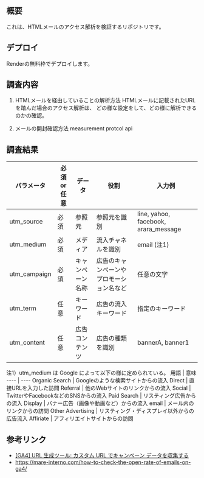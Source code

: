 ## 概要
これは、HTMLメールのアクセス解析を検証するリポジトリです。

## デプロイ
Renderの無料枠でデプロイします。

## 調査内容
1. HTMLメールを経由していることの解析方法
HTMLメールに記載されたURLを踏んだ場合のアクセス解析は、
どの様な設定をして、どの様に解析できるのかの確認。

2. メールの開封確認方法
measurement protcol api

## 調査結果

パラメータ | 必須 or 任意 | データ | 役割 | 入力例
---- | ----- | ---- | ---- | -----
utm_source | 必須 | 参照元 | 参照元を識別　| line, yahoo, facebook, arara_message
utm_medium | 必須 | メディア | 流入チャネルを識別 | email (注1)
utm_campaign | 必須 | キャンペーン名称 | 広告のキャンペーンやプロモーション名など | 任意の文字
utm_term | 任意 | キーワード | 広告の流入キーワード | 指定のキーワード
utm_content | 任意 | 広告コンテンツ | 広告の種類を識別 | bannerA, banner1

注1）utm_medium は Google によって以下の様に定められている。
用語 | 意味
---- | ----
Organic Search | Googleのような検索サイトからの流入
Direct | 直接URLを入力した訪問
Referral | 他のWebサイトのリンクからの流入
Social | TwitterやFacebookなどのSNSからの流入
Paid Search | リスティング広告からの流入
Display | バナー広告（画像や動画など）からの流入
email | メール内のリンクからの訪問
Other Advertising | リスティング・ディスプレイ以外からの広告流入
Affiriate | アフィリエイトサイトからの訪問


## 参考リンク
- [[GA4] URL 生成ツール: カスタム URL でキャンペーン データを収集する](https://support.google.com/analytics/answer/10917952#cc-set-up&zippy=%2C%E3%81%93%E3%81%AE%E8%A8%98%E4%BA%8B%E3%81%AE%E5%86%85%E5%AE%B9)
- https://mare-interno.com/how-to-check-the-open-rate-of-emails-on-ga4/
